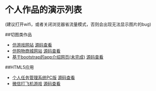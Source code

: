# 个人作品的演示列表
(建议打开wifi，或者关闭浏览器省流量模式，否则会出现无法显示图片的bug)


##切图类作品
+ [仿游戏网站](http://mrdaigithub.github.io/games/index.html)
	[源码查看](https://github.com/Mrdaigithub/Mrdaigithub.github.io/tree/master/games)
+ [仿购物商城网站](http://mrdaigithub.github.io/shop/index.html)
	[源码查看](https://github.com/Mrdaigithub/Mrdaigithub.github.io/tree/master/shop)
+ [基于bootstrap的app介绍网页(未完成)](http://mrdaigithub.github.io/showApp/index.html)
	[源码查看](https://github.com/Mrdaigithub/Mrdaigithub.github.io/tree/master/showApp)

##HTML5应用
+ [个人任务管理系统PC版](http://mrdaigithub.github.io/task-pc/index.html)
	[源码查看](https://github.com/Mrdaigithub/dai_daiduIfe/tree/master/dai-baiduife/2015_spring/task/task0004/item-pc)
+ [微信打飞机游戏](http://mrdaigithub.github.io/fightPlain/index.html)
	[源码查看](https://github.com/Mrdaigithub/Mrdai-games/tree/master/fightPlain)